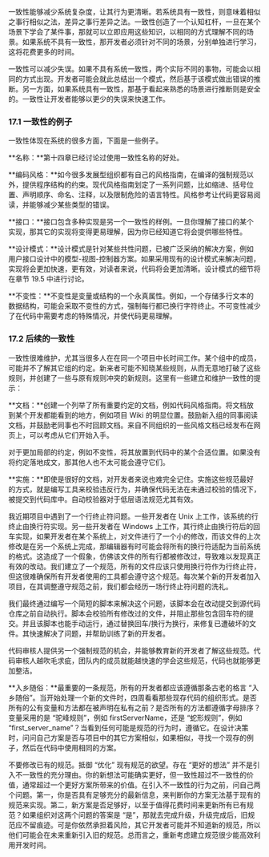 一致性能够减少系统复杂度，让其行为更清晰。若系统具有一致性，则意味着相似之事行相似之法，差异之事行差异之法。一致性创造了一个认知杠杆，一旦在某个场景下学会了某件事，那就可以立即应用这些知识，以相同的方式理解不同的场景。如果系统不具有一致性，那开发者必须针对不同的场景，分别单独进行学习，这将花费更多的时间。

一致性可以减少失误。如果不具有系统一致性，两个实际不同的事物，可能会以相同的方式出现。开发者可能会就此总结出一个模式，然后基于该模式做出错误的推断。另一方面，如果系统具有一致性，那基于看起来熟悉的场景进行推断则是安全的。一致性让开发者能够以更少的失误来快速工作。

### 17.1 一致性的例子

一致性体现在系统的很多方面，下面是一些例子。

**名称：**第十四章已经讨论过使用一致性名称的好处。

**编码风格：**如今很多发展型组织都有自己的风格指南，在编译的强制规范以外，提供程序结构的约束。现代风格指南划定了一系列问题，比如缩进、括号位置、声明顺序、命名、注释，以及限制危险的语言特性。风格参考让代码更容易阅读，并能够减少某些类型的错误。

**接口：**接口包含多种实现是另一个一致性的样例。一旦你理解了接口的某个实现，那其它的实现将变得更易理解，因为你已经知道它将会提供哪些特性。

**设计模式：**设计模式是针对某些共性问题，已被广泛采纳的解决方案，例如用户接口设计中的模型-视图-控制器方案。如果采用现有的设计模式来解决问题，实现将会更加快速，更有效，对读者来说，代码将会更加清晰。设计模式的细节将在章节 19.5 中进行讨论。

**不变性：**不变性是变量或结构的一个永真属性。例如，一个存储多行文本的数据结构，可能会采取不变性的方式，强制每行都已换行字符终止。不可变性减少了在代码中需要考虑的特殊情况，并使代码更易理解。

### 17.2 后续的一致性

一致性很难维护，尤其当很多人在在同一个项目中长时间工作。某个组中的成员，可能并不了解其它组的约定。新来者可能不知晓某些规则，从而无意地打破了这些规则，并创建了一些与原有规则冲突的新规则。这里有一些建立和维护一致性的提示：

**文档：**创建一个列举了所有重要约定的文档，例如代码风格指南。将文档放到某个开发都能看到的地方，例如项目 Wiki 的明显位置。鼓励新入组的同事阅读文档，并鼓励老同事也不时回顾文档。来自不同组织的一些风格文档已经发布在网页上，可以考虑从它们开始入手。

对于更加局部的约定，例如不变性，将其放置到代码中的某个合适位置。如果没有将约定落地成文，那其他人也不太可能会遵守它们。

**实施：**即使是很好的文档，对开发者来说也难完全记住。实施这些规范最好的方式，就是编写工具来校验违反行为，并确保代码无法在未通过校验的情况下，被提交到代码库中。自动校验器对于低层语法规范尤其有效。

我近期项目中遇到了一个行终止符问题。一些开发者在 Unix 上工作，该系统的行终止由换行符实现。另一些开发者在 Windows 上工作，其行终止由换行符后的回车实现，如果开发者在某个系统上，对文件进行了一个小的修改，而该文件的上次修改是在另一个系统上完成，那编辑器有时可能会将所有的换行符适配为当前系统的格式。这造成了一个假象，仿佛该文件的所有行都被修改过，导致难以发现真正有效的改动。我们建立了一个规范，所有的文件应该只使用换行符作为行终止符，但这很难确保所有开发者使用的工具都会遵守这个规范。每次某个新的开发者加入项目，在其调整遵守规范之前，我们都会经历一场行终止符问题的洗礼。

我们最终通过编写一个简短的脚本来解决这个问题，该脚本会在改动提交到源代码仓库之前自动执行。脚本会校验所有修改过的文件，并阻止那些包含回车符的提交。并且该脚本也能手动运行，通过替换回车/换行为换行，来修复已遭破坏的文件。其快速解决了问题，并帮助训练了新的开发者。

代码审核人提供另一个强制规范的机会，并能够教育新的开发者了解这些规范。代码审核人越吹毛求疵，团队内的成员就能越快速的学会这些规范，代码也就能够更加整洁。

**入乡随俗：**最重要的一条规范，所有的开发者都应该遵循那条古老的格言 “入乡随俗”。当开始处理一个新的文件时，四周看看那些现存代码的组织形式。是否所有的公有变量和方法都在被声明在私有之前？是否所有的方法都遵循字母排序？变量采用的是 “驼峰规则”，例如 firstServerName，还是 “蛇形规则”，例如 “first_server_name”？当看到任何可能是规范的行为时，遵循它。在设计决策时，问问自己方案是否与项目中的其它方案相似，如果相似，寻找一个现存的例子，然后在代码中使用相同的方案。

不要修改已有的规范。抵御 “优化” 现有规范的欲望。存在 “更好的想法” 并不是引入不一致性的充分理由。你的新想法可能确实更好，但一致性超过不一致性的价值，通常超过一个更好方案所带来的价值。在引入不一致性的行为之前，问自己两个问题。第一，你是否具有足够充分的最新信息，来判断你的方案无法基于现有的规范来实现。第二，新方案是否足够好，以至于值得花费时间来更新所有已有规范？如果组织对这两个问题的答案是 “是”，那就去完成升级，升级完成后，旧规范应不留痕迹。可是你依然承担着风险，其它开发者可能并不知道新的规范，所以他们可能会在未来重新引入旧的规范。总而言之，重新考虑建立规范很少能高效利用开发时间。